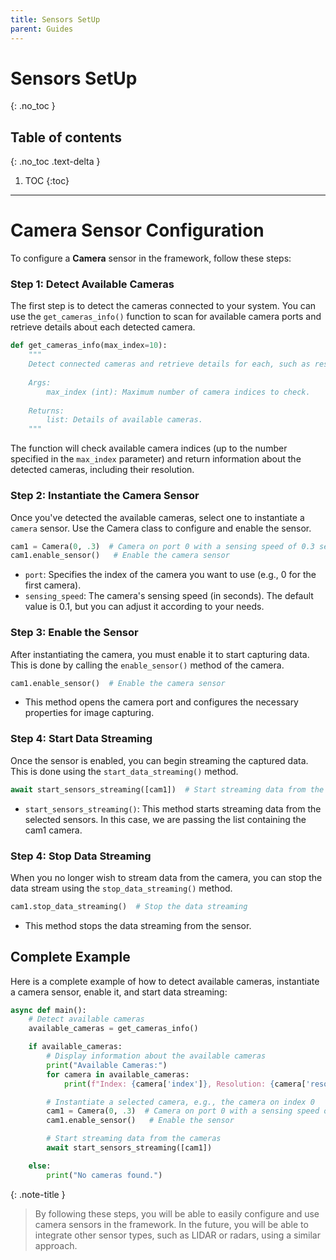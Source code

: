 ```yaml
---
title: Sensors SetUp
parent: Guides
---
```


# Sensors SetUp
{: .no_toc }

## Table of contents
{: .no_toc .text-delta }

1. TOC
{:toc}

---

# **Camera Sensor Configuration**

To configure a **Camera** sensor in the framework, follow these steps:

### **Step 1: Detect Available Cameras**

The first step is to detect the cameras connected to your system. You can use the `get_cameras_info()` function to scan for available camera ports and retrieve details about each detected camera.

```py
def get_cameras_info(max_index=10):
    """
    Detect connected cameras and retrieve details for each, such as resolution.
    
    Args:
        max_index (int): Maximum number of camera indices to check.
    
    Returns:
        list: Details of available cameras.
    """
```
The function will check available camera indices (up to the number specified in the `max_index` parameter) and return information about the detected cameras, including their resolution.

### **Step 2: Instantiate the Camera Sensor**

Once you've detected the available cameras, select one to instantiate a `camera` sensor. Use the Camera class to configure and enable the sensor.

```py
cam1 = Camera(0, .3)  # Camera on port 0 with a sensing speed of 0.3 seconds
cam1.enable_sensor()   # Enable the camera sensor
```
* `port`: Specifies the index of the camera you want to use (e.g., 0 for the first camera).
* `sensing_speed`: The camera's sensing speed (in seconds). The default value is 0.1, but you can adjust it according to your needs.

### **Step 3: Enable the Sensor**

After instantiating the camera, you must enable it to start capturing data. This is done by calling the `enable_sensor()` method of the camera.

```py
cam1.enable_sensor()  # Enable the camera sensor
```

* This method opens the camera port and configures the necessary properties for image capturing.

### **Step 4: Start Data Streaming**

Once the sensor is enabled, you can begin streaming the captured data. This is done using the `start_data_streaming()` method.

```py
await start_sensors_streaming([cam1])  # Start streaming data from the camera
```
* `start_sensors_streaming()`: This method starts streaming data from the selected sensors. In this case, we are passing the list containing the cam1 camera.

### **Step 4: Stop Data Streaming**

When you no longer wish to stream data from the camera, you can stop the data stream using the `stop_data_streaming()` method.

```py
cam1.stop_data_streaming()  # Stop the data streaming
```
* This method stops the data streaming from the sensor.

## Complete Example

Here is a complete example of how to detect available cameras, instantiate a camera sensor, enable it, and start data streaming:

```py
async def main():
    # Detect available cameras
    available_cameras = get_cameras_info()

    if available_cameras:
        # Display information about the available cameras
        print("Available Cameras:")
        for camera in available_cameras:
            print(f"Index: {camera['index']}, Resolution: {camera['resolution']}")

        # Instantiate a selected camera, e.g., the camera on index 0
        cam1 = Camera(0, .3)  # Camera on port 0 with a sensing speed of 0.3
        cam1.enable_sensor()   # Enable the sensor

        # Start streaming data from the cameras
        await start_sensors_streaming([cam1])

    else:
        print("No cameras found.")
```
{: .note-title }
> By following these steps, you will be able to easily configure and use camera sensors in the framework. In the future, you will be able to integrate other sensor types, such as LIDAR or radars, using a similar approach.
